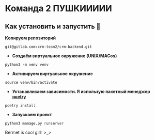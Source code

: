 # Команда 2 ПУШКИИИИИ

## Как установить и запустить 📢
__Копируем репозиторий__
```
git@gitlab.com:crm-team2/crm-backend.git
```
- __Создаём виртуальное окружение (UNIX/MACos)__
```
python3 -m venv venv
```
- __Активируем виртуальное окружение__
```
source venv/bin/activate
```
- __Устанавливаем зависимости. Я использую пакетный менеджер [poetry](https://python-poetry.org/)__
```
poetry install
```
- __Запускаем проект__
```
python3 manage.py runserver
```

Bermet is cool girl! >_>
